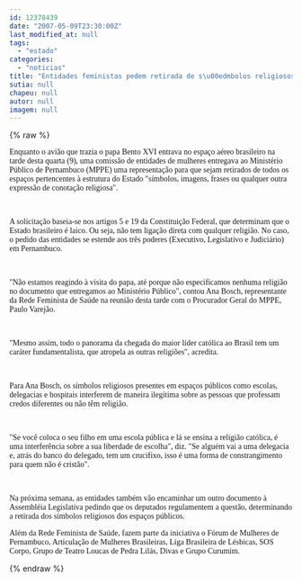 ```yaml
---
id: 12378439
date: "2007-05-09T23:30:00Z"
last_modified_at: null
tags:
  - "estado"
categories:
  - "noticias"
title: "Entidades feministas pedem retirada de s\u00edmbolos religiosos dos espa\u00e7os ligados ao Estado "
sutia: null
chapeu: null
autor: null
imagem: null
---
```

{% raw %}
<p><p><font face=\"Verdana\" size=\"2\">Enquanto o avi&atilde;o que trazia o papa Bento XVI entrava no espa&ccedil;o a&eacute;reo brasileiro na tarde desta quarta (9), uma comiss&atilde;o de entidades de mulheres entregava ao Minist&eacute;rio P&uacute;blico de Pernambuco (MPPE) uma representa&ccedil;&atilde;o para que sejam retirados de todos os espa&ccedil;os pertencentes &agrave; estrutura do Estado &quot;s&iacute;mbolos, imagens, frases ou qualquer outra express&atilde;o de conota&ccedil;&atilde;o religiosa&quot;. <br /></p>
<p><br /></p>
<p>A solicita&ccedil;&atilde;o baseia-se nos artigos 5 e 19 da Constitui&ccedil;&atilde;o Federal, que determinam que o Estado brasileiro &eacute; laico. Ou seja, n&atilde;o tem liga&ccedil;&atilde;o direta com qualquer religi&atilde;o. No caso, o pedido das entidades se estende aos tr&ecirc;s poderes (Executivo, Legislativo e Judici&aacute;rio) em Pernambuco.<br /></p>
<p><br /></p>
<p>&quot;N&atilde;o estamos reagindo &agrave; visita do papa, at&eacute; porque n&atilde;o especificamos nenhuma religi&atilde;o no documento que entregamos ao Minist&eacute;rio P&uacute;blico&quot;, contou Ana Bosch, representante da Rede Feminista de Sa&uacute;de na reuni&atilde;o desta tarde com o Procurador Geral do MPPE, Paulo Varej&atilde;o. <br /></p>
<p><br /></p>
<p>&quot;Mesmo assim, todo o panorama da chegada do maior l&iacute;der cat&oacute;lica ao Brasil tem um car&aacute;ter fundamentalista, que atropela as outras religi&otilde;es&quot;, acredita. <br /></p>
<p><br /></p>
<p>Para Ana Bosch, os s&iacute;mbolos religiosos presentes em espa&ccedil;os p&uacute;blicos como escolas, delegacias e hospitais interferem de maneira ileg&iacute;tima sobre as pessoas que professam credos diferentes ou n&atilde;o t&ecirc;m religi&atilde;o. <br /></p>
<p><br /></p>
<p>&quot;Se voc&ecirc; coloca o seu filho em uma escola p&uacute;blica e l&aacute; se ensina a religi&atilde;o cat&oacute;lica, &eacute; uma interfer&ecirc;ncia sobre a sua liberdade de escolha&quot;, diz. &quot;Se algu&eacute;m vai a uma delegacia e, atr&aacute;s do banco do delegado, tem um crucifixo, isso &eacute; uma forma de constrangimento para quem n&atilde;o&nbsp;&eacute; crist&atilde;o&quot;. <br /></p>
<p><br /></p>
<p>Na pr&oacute;xima semana, as entidades tamb&eacute;m v&atilde;o encaminhar um outro documento &agrave; Assembl&eacute;ia Legislativa pedindo que os deputados regulamentem a quest&atilde;o, determinando a retirada dos s&iacute;mbolos religiosos dos espa&ccedil;os p&uacute;blicos.</font></p></p>
<p><p><font face=\"Verdana\" size=\"2\">Al&eacute;m da Rede Feminista de Sa&uacute;de, fazem parte da iniciativa o F&oacute;rum de Mulheres de Pernambuco, Articula&ccedil;&atilde;o de Mulheres Brasileiras, Liga Brasileira de L&eacute;sbicas, SOS Corpo, Grupo de Teatro Loucas de Pedra Lil&aacute;s, Divas e Grupo Curumim.</font></p> </p>
{% endraw %}